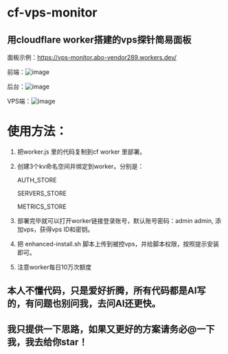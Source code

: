 # cf-vps-monitor
## 用cloudflare worker搭建的vps探针简易面板
面板示例：https://vps-monitor.abo-vendor289.workers.dev/

前端：![image](https://github.com/user-attachments/assets/08d7cc6e-0635-4e88-8e29-d5a4591fdb96)

后台：![image](https://github.com/user-attachments/assets/f5e4aaae-ac8d-4d76-89de-fe9ae6a00331)

VPS端：![image](https://github.com/user-attachments/assets/c0d92ab4-7e9f-4f57-b255-740b6c281926)


# 使用方法：
1. 把worker.js 里的代码复制到cf worker 里部署。
2. 创建3个kv命名空间并绑定到worker。分别是：

    AUTH_STORE

    SERVERS_STORE

    METRICS_STORE
   
5. 部署完毕就可以打开worker链接登录账号，默认账号密码：admin admin, 添加vps，获得vps ID和密钥。
6. 把 enhanced-install.sh 脚本上传到被控vps，并给脚本权限，按照提示安装即可。
7. 注意worker每日10万次额度
## 本人不懂代码，只是爱好折腾，所有代码都是AI写的，有问题也别问我，去问AI还更快。
## 我只提供一下思路，如果又更好的方案请务必@一下我，我去给你star！
